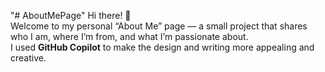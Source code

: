  "# AboutMePage" 
 Hi there! 👋  
Welcome to my personal “About Me” page — a small project that shares who I am, where I’m from, and what I’m passionate about.  
I used **GitHub Copilot** to make the design and writing more appealing and creative.

